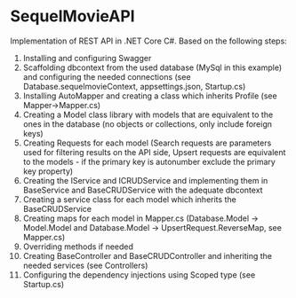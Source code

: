 # SequelMovieAPI
Implementation of REST API in .NET Core C#. Based on the following steps:
1. Installing and configuring Swagger 
2. Scaffolding dbcontext from the used database (MySql in this example) and configuring the needed connections (see Database.sequelmovieContext, appsettings.json, Startup.cs)
3. Installing AutoMapper and creating a class which inherits Profile (see Mapper->Mapper.cs)
3. Creating a Model class library with models that are equivalent to the ones in the database (no objects or collections, only include foreign keys)
4. Creating Requests for each model (Search requests are parameters used for filtering results on the API side, Upsert requests are equivalent to the models - if the primary key is autonumber exclude the primary key property)
5. Creating the IService and ICRUDService and implementing them in BaseService and BaseCRUDService with the adequate dbcontext
6. Creating a service class for each model which inherits the BaseCRUDService 
7. Creating maps for each model in Mapper.cs (Database.Model -> Model.Model and Database.Model -> UpsertRequest.ReverseMap, see Mapper.cs)
8. Overriding methods if needed
9. Creating BaseController and BaseCRUDController and inheriting the needed services (see Controllers)
10. Configuring the dependency injections using Scoped type (see Startup.cs)
